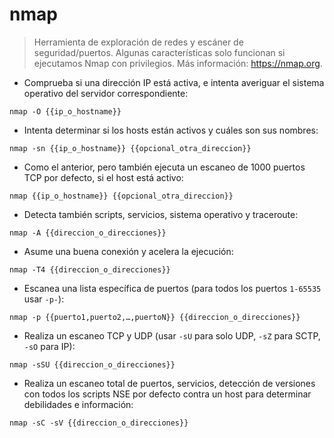 # nmap

> Herramienta de exploración de redes y escáner de seguridad/puertos.
> Algunas características solo funcionan si ejecutamos Nmap con privilegios.
> Más información: <https://nmap.org>.

- Comprueba si una dirección IP está activa, e intenta averiguar el sistema operativo del servidor correspondiente:

`nmap -O {{ip_o_hostname}}`

- Intenta determinar si los hosts están activos y cuáles son sus nombres:

`nmap -sn {{ip_o_hostname}} {{opcional_otra_direccion}}`

- Como el anterior, pero también ejecuta un escaneo de 1000 puertos TCP por defecto, si el host está activo:

`nmap {{ip_o_hostname}} {{opcional_otra_direccion}}`

- Detecta también scripts, servicios, sistema operativo y traceroute:

`nmap -A {{direccion_o_direcciones}}`

- Asume una buena conexión y acelera la ejecución:

`nmap -T4 {{direccion_o_direcciones}}`

- Escanea una lista específica de puertos (para todos los puertos `1-65535` usar `-p-`):

`nmap -p {{puerto1,puerto2,…,puertoN}} {{direccion_o_direcciones}}`

- Realiza un escaneo TCP y UDP (usar `-sU` para solo UDP, `-sZ` para SCTP, `-sO` para IP):

`nmap -sSU {{direccion_o_direcciones}}`

- Realiza un escaneo total de puertos, servicios, detección de versiones con todos los scripts NSE por defecto contra un host para determinar debilidades e información:

`nmap -sC -sV {{direccion_o_direcciones}}`
